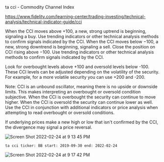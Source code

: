 ta cci - Commodity Channel Index

https://www.fidelity.com/learning-center/trading-investing/technical-analysis/technical-indicator-guide/cci

When the CCI moves above +100, a new, strong uptrend is beginning, signaling a buy. Use trending indicators or other technical analysis methods to confirm signals indicated by the CCI. When the CCI moves below −100, a new, strong downtrend is beginning, signaling a sell. Close the position on CCI rising above −100. Use trending indicators or other technical analysis methods to confirm signals indicated by the CCI.

Look for overbought levels above +100 and oversold levels below -100. These CCI levels can be adjusted depending on the volatility of the security. For example, for a more volatile security you can use +200 and -200.

Note: CCI is an unbound oscillator, meaning there is no upside or downside limits. This makes interpreting an overbought or oversold condition subjective. When the CCI is overbought the security can continue to move higher. When the CCI is oversold the security can continue lower as well. Use the CCI in conjunction with additional indicators or price analysis when attempting to read overbought or oversold conditions. 

If underlying prices make a new high or low that isn't confirmed by the CCI, the divergence may signal a price reversal.

![Screen Shot 2022-02-24 at 9 13 45 PM](https://user-images.githubusercontent.com/85772166/155657898-5b650213-501c-49a5-990d-ba7096b0face.png)

```
ta cci ticker: BB start: 2019-09-30 end: 2022-02-24
```

![Screen Shot 2022-02-24 at 9 17 42 PM](https://user-images.githubusercontent.com/85772166/155658279-29435a33-3c67-4aaa-b4d9-f0f9e0f4d421.png)
